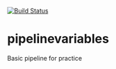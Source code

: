 
[![Build Status](http://localhost:8080/sharadvanth/buildStatus/icon?job=pipelinevariables)](http://localhost:8080/job/pipelinevariables/)

# pipelinevariables
Basic pipeline for practice

